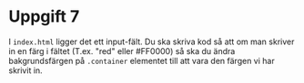# Uppgift 7

I `index.html` ligger det ett input-fält. Du ska skriva kod så att om man skriver in en färg i fältet (T.ex. "red" eller #FF0000) så ska du ändra bakgrundsfärgen på `.container` elementet till att vara den färgen vi har skrivit in.
